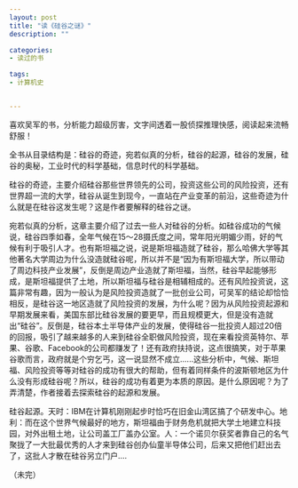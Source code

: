 ```yaml
---
layout: post
title: "读《硅谷之谜》"
description: ""

categories:
- 读过的书

tags:
- 计算机史


---
```


喜欢吴军的书，分析能力超级厉害，文字间透着一股侦探推理快感，阅读起来流畅舒服！

全书从目录结构是：硅谷的奇迹，宛若似真的分析，硅谷的起源，硅谷的发展，硅谷的奥秘，工业时代的科学基础，信息时代的科学基础。

硅谷的奇迹，主要介绍硅谷那些世界领先的公司，投资这些公司的风险投资，还有世界超一流的大学，硅谷从诞生到现今，一直站在产业变革的前沿，这些奇迹为什么就是在硅谷这发生呢？这是作者要解释的硅谷之谜。

宛若似真的分析，这章主要介绍了过去一些人对硅谷的分析。如硅谷成功的气候说，硅谷四季如春，全年气候在15～28摄氏度之间，常年阳光明媚少雨，好的气候有利于吸引人才。也有斯坦福之说，说是斯坦福造就了硅谷，那么哈佛大学等其他著名大学周边为什么没造就硅谷呢，所以并不是“因为有斯坦福大学，所以带动了周边科技产业发展”，反倒是周边产业造就了斯坦福，当然，硅谷早起能够形成，是斯坦福提供了土地，所以斯坦福与硅谷是相辅相成的。还有风险投资说，这篇非常有趣，因为一般认为是风险投资造就了一批创业公司，可吴军的结论却恰恰相反，是硅谷这一地区造就了风险投资的发展，为什么呢？因为从风险投资起源和早期发展来看，美国东部比硅谷发展的要更早，而且规模更大，但是没有造就出“硅谷”。反倒是，硅谷本土半导体产业的发展，使得硅谷一批投资人超过20倍的回报，吸引了越来越多的人来到硅谷全职做风险投资，现在来看投资英特尔、苹果、谷歌、Facebook的公司都赚发了！还有政府扶持说，这点很搞笑，对于苹果谷歌而言，政府就是个穷乞丐，这一说显然不成立......这些分析中，气候、斯坦福、风险投资等等对硅谷的成功有很大的帮助，但有着同样条件的波斯顿地区为什么没有形成硅谷呢？所以，硅谷的成功有着更为本质的原因。是什么原因呢？为了弄清楚，作者接着去探索硅谷的起源和发展。

硅谷起源。天时：IBM在计算机刚刚起步时恰巧在旧金山湾区搞了个研发中心。地利：而在这个世界气候最好的地方，斯坦福由于财务危机就把大学土地建立科技园，对外出租土地，让公司盖工厂盖办公室。人：一个诺贝尔获奖者靠自己的名气聚拢了一大批最优秀的人才来到硅谷创办仙童半导体公司，后来又把他们赶出去了，这批人才散在硅谷另立门户....

（未完）
